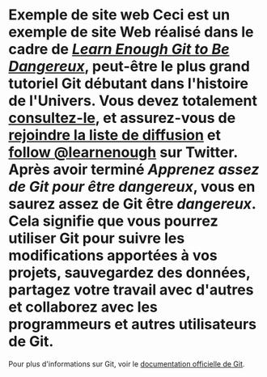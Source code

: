 # Exemple de site web  Ceci est un exemple de site Web réalisé dans le cadre de [*Learn Enough Git to Be Dangereux*](https://www.learnenough.com/git-tutorial), peut-être le plus grand tutoriel Git débutant dans l'histoire de l'Univers. Vous devez totalement [ consultez-le](https://www.learnenough.com/git-tutorial), et assurez-vous de [rejoindre la liste de diffusion](https://www.learnenough.com/#email_list) et [follow @learnenough](http://twitter.com/learnenough) sur Twitter.  Après avoir terminé *Apprenez assez de Git pour être dangereux*, vous en saurez assez de Git être *dangereux*. Cela signifie que vous pourrez utiliser Git pour suivre les modifications apportées à vos projets, sauvegardez des données, partagez votre travail avec d'autres et collaborez avec les programmeurs et autres utilisateurs de Git.

Pour plus d'informations sur Git, voir le [documentation officielle de Git](https://git-scm.com/).

